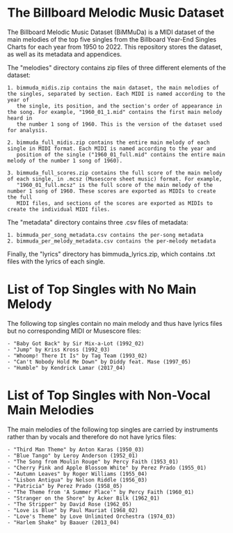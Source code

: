 # The Billboard Melodic Music Dataset

The Billboard Melodic Music Dataset (BiMMuDa) is a MIDI dataset of the main melodies of the top five singles from the Billboard Year-End Singles Charts for each year from 1950 to 2022. This repository stores the dataset, as well as its metadata and appendices. 

The "melodies" directory contains zip files of three different elements of the dataset:

    1. bimmuda_midis.zip contains the main dataset, the main melodies of the singles, separated by section. Each MIDI is named according to the year of
       the single, its position, and the section's order of appearance in the song. For example, "1960_01_1.mid" contains the first main melody heard in
       the number 1 song of 1960. This is the version of the dataset used for analysis. 
       
    2. bimmuda_full_midis.zip contains the entire main melody of each single in MIDI format. Each MIDI is named according to the year and
       position of the single ("1960_01_full.mid" contains the entire main melody of the number 1 song of 1960).
       
    3. bimmuda_full_scores.zip contains the full score of the main melody of each single, in .mcsz (Musescore sheet music) format. For example,
       "1960_01_full.mcsz" is the full score of the main melody of the number 1 song of 1960. These scores are exported as MIDIs to create the full
       MIDI files, and sections of the scores are exported as MIDIs to create the individual MIDI files. 

The "metadata" directory contains three .csv files of metadata:

    1. bimmuda_per_song_metadata.csv contains the per-song metadata 
    2. bimmuda_per_melody_metadata.csv contains the per-melody metadata
    
Finally, the "lyrics" directory has bimmuda_lyrics.zip, which contains .txt files with the lyrics of each single. 

# List of Top Singles with No Main Melody

The following top singles contain no main melody and thus have lyrics files but no corresponding MIDI or Musescore files:

    - "Baby Got Back" by Sir Mix-a-Lot (1992_02)
    - "Jump" by Kriss Kross (1992_03)
    - "Whoomp! There It Is" by Tag Team (1993_02)
    - "Can't Nobody Hold Me Down" by Diddy feat. Mase (1997_05)
    - "Humble" by Kendrick Lamar (2017_04)
    
# List of Top Singles with Non-Vocal Main Melodies

The main melodies of the following top singles are carried by instruments rather than by vocals and therefore do not have lyrics files:

    - "Third Man Theme" by Anton Karas (1950_03)
    - "Blue Tango" by Leroy Anderson (1952_01)
    - "The Song from Moulin Rouge" by Percy Faith (1953_01)
    - "Cherry Pink and Apple Blossom White" by Perez Prado (1955_01)
    - "Autumn Leaves" by Roger Williams (1955_04)
    - "Lisbon Antigua" by Nelson Riddle (1956_03)
    - "Patricia" by Perez Prado (1958_05)
    - "The Theme from 'A Summer Place'" by Percy Faith (1960_01)
    - "Stranger on the Shore" by Acker Bilk (1962_01)
    - "The Stripper" by David Rose (1962_05)
    - "Love is Blue" by Paul Mauriat (1968_02)
    - "Love's Theme" by Love Unlimited Orchestra (1974_03)
    - "Harlem Shake" by Baauer (2013_04)


